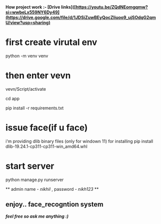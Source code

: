 **How project work :- [Drive links]([https://youtu.be/ZQdNEomgqmw?si=wwbeLx559NY6Dy49](https://drive.google.com/file/d/1JDSiZuwBEyQocZIiuoo9_ujSOdqG2qmU/view?usp=sharing)**

# first create virutal env

python -m venv venv

# then enter vevn

vevn/Script/activate

cd app

pip install -r requirements.txt

# issue face(if u face)
 i'm providing dlib binary files (only for windown 11)
 for installing 
 pip install dlib-19.24.1-cp311-cp311-win_amd64.whl

# start server

python manage.py runserver

** admin name - _nikhil_ ,
password - _nikh123_ **

## enjoy.. face_recogntion system
***feel free so ask me anything :)***
